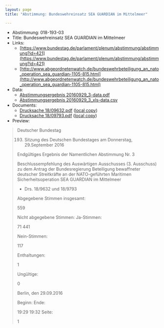 ```yaml
---
layout: page
title: "Abstimmung: Bundeswehreinsatz SEA GUARDIAN im Mittelmeer"

---
```


* Abstimmung: 018-193-03
* Title: Bundeswehreinsatz SEA GUARDIAN im Mittelmeer
* Links: 
    * [https://www.bundestag.de/parlament/plenum/abstimmung/abstimmung?id=421](https://www.bundestag.de/parlament/plenum/abstimmung/abstimmung?id=421)
    * [http://www.abgeordnetenwatch.de/bundeswehrbeteiligung_an_nato_operation_sea_guardian-1105-815.html](http://www.abgeordnetenwatch.de/bundeswehrbeteiligung_an_nato_operation_sea_guardian-1105-815.html)
* Data: 
    * [Abstimmungsergebnis 20160929_3-data.pdf](/res/abstimmungsliste/20160929_3-data.pdf)
    * [Abstimmungsergebnis 20160929_3_xls-data.csv](/res/abstimmungsliste/analyses/20160929_3_xls-data.csv)
* Documents: 
    * [Drucksache 18/09632.pdf](http://dip21.bundestag.de/dip21/btd/18/096/1809632.pdf) ([local copy](/res/abstimmungsdaten/018-193-03/1809632.pdf))
    * [Drucksache 18/09793.pdf](http://dip21.bundestag.de/dip21/btd/18/097/1809793.pdf) ([local copy](/res/abstimmungsdaten/018-193-03/1809793.pdf))
* Preview: 
> Deutscher Bundestag
> 
> 193. Sitzung des Deutschen Bundestages
> am Donnerstag, 29.September 2016
> 
> Endgültiges Ergebnis der Namentlichen Abstimmung Nr. 3
> 
> Beschlussempfehlung des Auswärtigen Ausschusses (3. Ausschuss) zu dem Antrag der
> Bundesregierung
> Beteiligung bewaffneter deutscher Streitkräfte an der NATO-geführten Maritimen
> Sicherheitsoperation SEA GUARDIAN im Mittelmeer
> - Drs. 18/9632 und 18/9793
> 
> Abgegebene Stimmen insgesamt:
> 
> 559
> 
> Nicht abgegebene Stimmen:
> Ja-Stimmen:
> 
> 71
> 441
> 
> Nein-Stimmen:
> 
> 117
> 
> Enthaltungen:
> 
> 1
> 
> Ungültige:
> 
> 0
> 
> Berlin, den 29.09.2016
> 
> Beginn:
> Ende:
> 
> 19:29
> 19:32
> Seite:
> 
> 1
> 
> 
